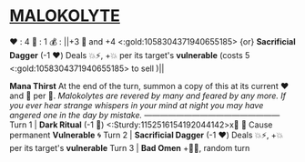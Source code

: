 # [__**MALOKOLYTE**__](<https://www.youtube.com/watch?v=nksim6Tz11Y>)
❤️ : 4
🔷 : 1
💰 : ||+3 🔷 and +4 <:gold:1058304371940655185> {or} **Sacrificial Dagger** (-1 ❤️) Deals 💥⚡, +💥 per its target's __vulnerable__ (costs 5 <:gold:1058304371940655185> to sell )||

**Mana Thirst** At the end of the turn, summon a copy of this at its current ❤️ and 🔷 per 👥.
*Malokolytes are revered by many and feared by any more. If you ever hear strange whispers in your mind at night you may have angered one in the day by mistake.*
—————————————————
Turn 1  | **Dark Ritual** (-1 🔷) <:Sturdy:1152516154192044142>x👥 🔀 Cause permanent __Vulnerable__ 🌀 
Turn 2 |  **Sacrificial Dagger** (-1 ❤️) Deals 💥⚡, +💥 per its target's __vulnerable__
Turn 3 |  **Bad Omen** +🔷🌀, random turn
